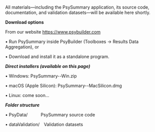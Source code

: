 All materials—including the PsySummary application, its source code, documentation, and validation datasets—will be available here shortly.

**Download options**

From our website
https://www.psybuilder.com

• Run PsySummary inside PsyBuilder (Toolboxes → Results Data Aggregation), or

• Download and install it as a standalone program.

_**Direct installers (available on this page)**_

• Windows: PsySummary--Win.zip

• macOS (Apple Silicon): PsySummary--MacSilicon.dmg

• Linux: come soon...

_**Folder structure**_

• PsyData/   PsySummary source code

• dataValidation/ Validation datasets

